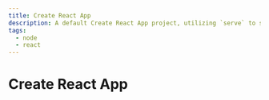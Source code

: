 ```yaml
---
title: Create React App
description: A default Create React App project, utilizing `serve` to serve the built app
tags:
  - node
  - react
---
```


# Create React App
